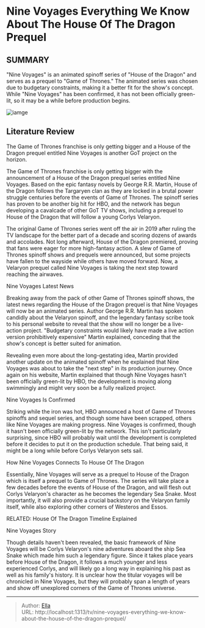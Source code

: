 # Nine Voyages Everything We Know About The House Of The Dragon Prequel


## SUMMARY 



  &#34;Nine Voyages&#34; is an animated spinoff series of &#34;House of the Dragon&#34; and serves as a prequel to &#34;Game of Thrones.&#34;   The animated series was chosen due to budgetary constraints, making it a better fit for the show&#39;s concept.   While &#34;Nine Voyages&#34; has been confirmed, it has not been officially green-lit, so it may be a while before production begins.  

![iamge](https://static1.srcdn.com/wordpress/wp-content/uploads/2024/01/nine-voyages.jpg)

## Literature Review
The Game of Thrones franchise is only getting bigger and a House of the Dragon prequel entitled Nine Voyages is another GoT project on the horizon.




The Game of Thrones franchise is only getting bigger with the announcement of a House of the Dragon prequel series entitled Nine Voyages. Based on the epic fantasy novels by George R.R. Martin, House of the Dragon follows the Targaryen clan as they are locked in a brutal power struggle centuries before the events of Game of Thrones. The spinoff series has proven to be another big hit for HBO, and the network has begun developing a cavalcade of other GoT TV shows, including a prequel to House of the Dragon that will follow a young Corlys Velaryon.




The original Game of Thrones series went off the air in 2019 after ruling the TV landscape for the better part of a decade and scoring dozens of awards and accolades. Not long afterward, House of the Dragon premiered, proving that fans were eager for more high-fantasy action. A slew of Game of Thrones spinoff shows and prequels were announced, but some projects have fallen to the wayside while others have moved forward. Now, a Velaryon prequel called Nine Voyages is taking the next step toward reaching the airwaves.


 Nine Voyages Latest News 
          

Breaking away from the pack of other Game of Thrones spinoff shows, the latest news regarding the House of the Dragon prequel is that Nine Voyages will now be an animated series. Author George R.R. Martin has spoken candidly about the Velaryon spinoff, and the legendary fantasy scribe took to his personal website to reveal that the show will no longer be a live-action project. &#34;Budgetary constraints would likely have made a live action version prohibitively expensive&#34; Martin explained, conceding that the show&#39;s concept is better suited for animation.




Revealing even more about the long-gestating idea, Martin provided another update on the animated spinoff when he explained that Nine Voyages was about to take the &#34;next step&#34; in its production journey. Once again on his website, Martin explained that though Nine Voyages hasn&#39;t been officially green-lit by HBO, the development is moving along swimmingly and might very soon be a fully realized project.



 Nine Voyages Is Confirmed 
          

Striking while the iron was hot, HBO announced a host of Game of Thrones spinoffs and sequel series, and though some have been scrapped, others like Nine Voyages are making progress. Nine Voyages is confirmed, though it hasn&#39;t been officially green-lit by the network. This isn&#39;t particularly surprising, since HBO will probably wait until the development is completed before it decides to put it on the production schedule. That being said, it might be a long while before Corlys Velaryon sets sail.






 How Nine Voyages Connects To House Of The Dragon 
          

Essentially, Nine Voyages will serve as a prequel to House of the Dragon which is itself a prequel to Game of Thrones. The series will take place a few decades before the events of House of the Dragon, and will flesh out Corlys Velaryon&#39;s character as he becomes the legendary Sea Snake. Most importantly, it will also provide a crucial backstory on the Velaryon family itself, while also exploring other corners of Westeros and Essos.

RELATED: House Of The Dragon Timeline Explained



 Nine Voyages Story 
          

Though details haven&#39;t been revealed, the basic framework of Nine Voyages will be Corlys Velaryon&#39;s nine adventures aboard the ship Sea Snake which made him such a legendary figure. Since it takes place years before House of the Dragon, it follows a much younger and less experienced Corlys, and will likely go a long way in explaining his past as well as his family&#39;s history. It is unclear how the titular voyages will be chronicled in Nine Voyages, but they will probably span a length of years and show off unexplored corners of the Game of Thrones universe.






---

> Author: [Ella](https://instagram.hk.cn/)  
> URL: http://localhost:1313/tv/nine-voyages-everything-we-know-about-the-house-of-the-dragon-prequel/  

